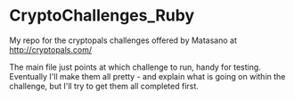 # CryptoChallenges_Ruby

My repo for the cryptopals challenges offered by Matasano at http://cryptopals.com/

The main file just points at which challenge to run, handy for testing.
Eventually I'll make them all pretty - and explain what is going on within the challenge, but I'll try to get them all completed first.
